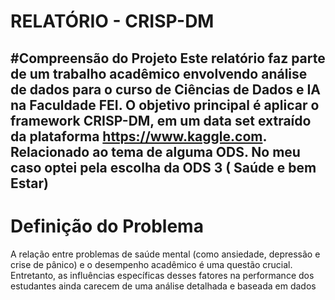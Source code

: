 # RELATÓRIO - CRISP-DM
#Compreensão do Projeto
Este relatório faz parte de um trabalho acadêmico envolvendo análise de dados para o curso de Ciências de Dados e IA na Faculdade FEI. O objetivo principal é aplicar o framework CRISP-DM, em um data set extraído da plataforma https://www.kaggle.com. Relacionado ao tema de alguma ODS. No meu caso optei pela escolha da ODS 3 ( Saúde e bem Estar)
---

# Definição do Problema
A relação entre problemas de saúde mental (como ansiedade, depressão e crise de pânico) e o desempenho acadêmico é uma questão crucial. Entretanto, as influências específicas desses fatores na performance dos estudantes ainda carecem de uma análise detalhada e baseada em dados


